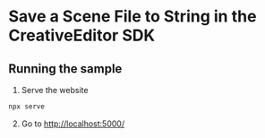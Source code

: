 # Save a Scene File to String in the CreativeEditor SDK


## Running the sample

1. Serve the website

```bash
npx serve
```

2. Go to [http://localhost:5000/](http://localhost:5000/)
